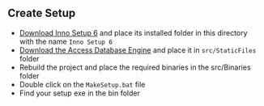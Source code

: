 ## Create Setup
- [Download Inno Setup 6](https://jrsoftware.org/isdl.php) and place its installed folder in this directory with the name `Inno Setup 6`
- [Download the Access Database Engine](https://www.dropbox.com/s/2wokecnenom5xkc/AccessDatabaseEngine_X64.exe?dl=1) and place it in `src/StaticFiles` folder
- Rebuild the project and place the required binaries in the src/Binaries folder
- Double click on the `MakeSetup.bat` file
- Find your setup exe in the bin folder